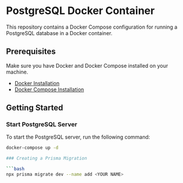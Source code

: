 # PostgreSQL Docker Container

This repository contains a Docker Compose configuration for running a PostgreSQL database in a Docker container.

## Prerequisites

Make sure you have Docker and Docker Compose installed on your machine.

- [Docker Installation](https://docs.docker.com/get-docker/)
- [Docker Compose Installation](https://docs.docker.com/compose/install/)

## Getting Started

### Start PostgreSQL Server

To start the PostgreSQL server, run the following command:

```bash
docker-compose up -d

### Creating a Prisma Migration

```bash
npx prisma migrate dev --name add <YOUR NAME>

